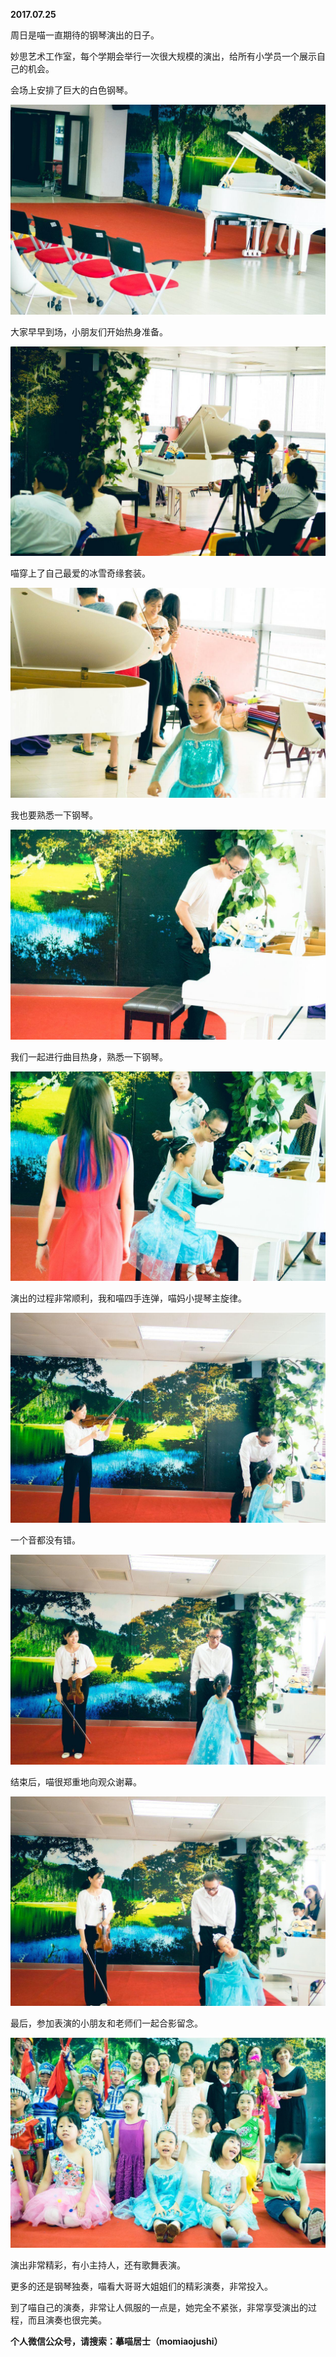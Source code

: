 
          
            
**2017.07.25**

周日是喵一直期待的钢琴演出的日子。

妙思艺术工作室，每个学期会举行一次很大规模的演出，给所有小学员一个展示自己的机会。

会场上安排了巨大的白色钢琴。




![](img/51001-1a5d300730ff9deb.jpg)




大家早早到场，小朋友们开始热身准备。




![](img/51001-30ed6aa1bfd8203b.jpg)




喵穿上了自己最爱的冰雪奇缘套装。




![](img/51001-a8f5fad8290ee4b6.jpg)




我也要熟悉一下钢琴。




![](img/51001-d3b191a5e73f0dbb.jpg)




我们一起进行曲目热身，熟悉一下钢琴。




![](img/51001-2d7c7c8470e63457.jpg)




演出的过程非常顺利，我和喵四手连弹，喵妈小提琴主旋律。




![](img/51001-c0b6c9f06afa350a.jpg)




一个音都没有错。




![](img/51001-4bcddc978a293efe.jpg)




结束后，喵很郑重地向观众谢幕。




![](img/51001-2c858f5274975d12.jpg)




最后，参加表演的小朋友和老师们一起合影留念。




![](img/51001-5084df1c3f58f833.jpg)




演出非常精彩，有小主持人，还有歌舞表演。

更多的还是钢琴独奏，喵看大哥哥大姐姐们的精彩演奏，非常投入。

到了喵自己的演奏，非常让人佩服的一点是，她完全不紧张，非常享受演出的过程，而且演奏也很完美。


**个人微信公众号，请搜索：摹喵居士（momiaojushi）**

          
        